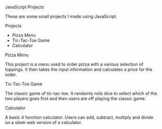 

JavaScript Projects

These are some small projects I made using JavaScript.


Projects

- Pizza Menu
- Tic-Tac-Toe Game
- Calculator

Pizza Menu

This project is a menu used to order pizza with a various selection of toppings. It then takes the input information and calculates a price for the order.


Tic-Tac-Toe Game

The classic game of tic-tac-toe. It randomly rolls dice to select which of the two players goes first and then users are off playing the classic game.


Calculator

A basic 4 function calculator. Users can add, subtract, multiply and divide on a sleek web version of a calculator.